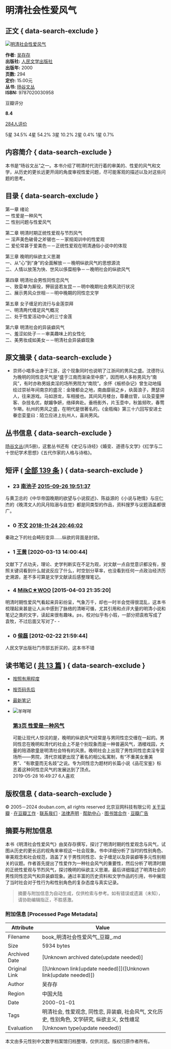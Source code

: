 # 明清社会性爱风气

## 正文 { data-search-exclude }


[![明清社会性爱风气](https://img9.doubanio.com/view/subject/s/public/s34189615.jpg)](https://img9.doubanio.com/view/subject/l/public/s34189615.jpg "明清社会性爱风气")

**作者:** [吴存存](/search/%E5%90%B4%E5%AD%98%E5%AD%98)  
**出版社:** [人民文学出版社](https://book.douban.com/press/2287)  
**出版年:** 2000  
**页数:** 294  
**定价:** 15.00元  
**丛书:** [旸谷文丛](https://book.douban.com/series/9236)  
**ISBN:** 9787020030958  

豆瓣评分

**8.4**  

[284人评价](comments)

5星 34.5% 4星 54.2% 3星 10.2% 2星 0.4% 1星 0.7%

## 内容简介 { data-search-exclude }

本书是“旸谷文丛”之一。本书介绍了明清时代流行着的审美的、性爱的风气和文学，从历史的更长远更开阔的角度审视性爱问题，尽可能客观的描述以及对这些问题的思考。

## 目录 { data-search-exclude }

第一章 绪论  
一 性爱是一种风气  
二 性别问题与性爱风气  

第二章 明清时期正统性爱观与节烈风气  
一 淫声美色破骨之斧锯也－－家规闺训中的性爱观  
二 爱伦常甚于爱美色－－正统性爱观在明清通俗小说中的体现  

第三章 晚明的纵欲主义思潮  
一、从“心”到“身”的全面解放－－晚明纵欲风气的思想源流  
二、人情以放荡为快、世风以侈糜相争－－晚明社会的纵欲风气  

第四章 明清社会男性同性恋风气  
一、致娈单为厮役，狎丽竖若友昆－－明中晚期社会男风流行状况  
二、展示男风众世相－－明中晚期的同性恋文学  

第五章 女子缠足的流行与金莲崇拜  
一、明清两代缠足风气概况  
二、处于性爱活动中心的三寸金莲  

第六章 明清社会的异装癖风气  
一、羞涩如处子－－审美趣味上的女性化  
二、美男妆成如美女－－明清社会异装癖现象  

## 原文摘录 { data-search-exclude }

- 京师小唱多出身于江浙，这个现象同时也说明了江浙间的男风之盛。沈德符认为晚明的同性恋风气是“盛于江南而渐染至中原”，因而明人多称男风为“南风”，有时亦称男妓卖淫的场所男院为“南院”。余怀《板桥杂记》曾生动地描绘过崇祯年间南京的盛况：金陵都会之地，南曲靡丽之乡，纨茵浪子，萧瑟词人，往来游戏。马如游龙，车相接也。其间风月楼台，尊罍丝管，以及娈童狎客、杂技名优，献媚争妍，络绎奔赴。垂杨影外，片玉壶中，秋笛频吹，春莺乍啭。杭州的男风之盛，在明代是很著名的。《金瓶梅》第三十六回写安进士眷恋娈童曰：陌立应进上杭州人，喜尚男风。

## 丛书信息 { data-search-exclude }

[旸谷文丛](https://book.douban.com/series/9236)(共5册)，这套丛书还有《史记与诗经》《婚变、道德与文学》《红学与二十世纪学术思想》《五代作家的人格与诗格》。  

## 短评  ( [全部 139 条](https://book.douban.com/subject/1463026/comments/) ) { data-search-exclude }

- ### 23 [南池子](https://www.douban.com/people/nanchizi/) [2015-09-26 19:51:37](/comment/962050129)  
与黄卫总的《中华帝国晚期的欲望与小说叙述》、陈益源的《小说与艳情》与庄仁杰的《晚清文人的风月陷溺与自觉》都是同类型的作品，资料搜罗与议题涵盖都很广。
  
- ### 0 [不文](https://www.douban.com/people/2327781/) [2018-11-24 20:46:02](/comment/1268621480)  
秦政之下的社会畸形变异……纵欲的背面是封锁。
  
- ### 1 [王黄](https://www.douban.com/people/130186136/) [2020-03-13 14:00:44]  
文献下了点功夫，理论、史学判断实在不足为观，对文献一点自觉意识都没有，按照关键词看到什么就说反应了什么，时空划分草率，也没看到任何一点政治经济历史溯源，差不多可算是文学文献读后感整理笔记。
  
- ### 4 [MilkC★WOO](https://www.douban.com/people/clsca/) [2015-04-03 21:35:20]  
明清时期性爱风气看起来异彩纷呈，气象万千，却也一时半会觉得很混乱，这本书梳理起来甚是让人从中感到了脉络的清晰可循，尤其引用和点评大量的明清小说和笔记之类的文字，读起来很有趣味。ps，校对似乎有小瑕，一部分把袁枚写成了袁牧，不过后面又写对了- -
  
- ### 0 [侯磊](https://www.douban.com/people/1140414/) [2012-02-22 21:59:44]  
人民文学出版社门市部五折买的，这本书不错
 
## 读书笔记  ( [共 13 篇](https://book.douban.com/subject/1463026/annotation) ) { data-search-exclude }

- [按照有用程度](#rank)  
- [按页码先后](#page)  
- [最新笔记](#time)  

- ![羊咩咩](https://img1.doubanio.com/icon/up166644615-30.jpg)  
  ### [第3页 性爱是一种风气](https://book.douban.com/annotation/79015947/)  
  可能让现代人惊诧的是，晚明的纵欲风气经常是与男同性恋交缠在一起的。男同性恋在晚明和清代的社会上不是个别现象而是一种普遍风气，酒楼戏园，大量的陪酒歌童是明清社会特有的风景。晚明社会上出现了男性同性恋卖淫专营场所——男院，清代京城更出现了著名的相公私寓制，有“不重美女重美男”、“有歌童而无名妓”之说。专为同性恋为题材的长篇小说《品花宝鉴》标志着这种同性恋风气的发展达到了顶点。  
  2019-05-28 16:49:27 6人喜欢

## 版权信息 { data-search-exclude }
© 2005－2024 douban.com, all rights reserved 北京豆网科技有限公司 [关于豆瓣](https://www.douban.com/about) · [在豆瓣工作](https://www.douban.com/jobs) · [联系我们](https://www.douban.com/about?topic=contactus) · [法律声明](https://www.douban.com/about/legal) · [帮助中心](https://help.douban.com/?app=book) · [图书馆合作](https://book.douban.com/library_invitation) · [豆瓣广告](https://www.douban.com/partner/)
<!-- tcd_original_link https://book.douban.com/subject/1463026// -->


## 摘要与附加信息

<!-- tcd_abstract -->
本书《明清社会性爱风气》由吴存存撰写，探讨了明清时期的性爱观念与风气，试图从历史的更长远的视角来审视这一社会现象。书中详细分析了当时的性别角色、审美观念和社会规范，涵盖了关于男性同性恋、女子缠足以及异装癖等多元性别相关的议题。作者首先提出了性爱作为一种社会风气的重要性，然后分析了明清时期的正统性爱观与节烈风气，探讨晚明的纵欲主义思潮，最后详细描述了明清社会的男性同性恋风气和异装癖现象。通过丰富的历史资料和文学作品的引用，书中展现了当时社会对于性行为和性别角色的复杂态度与真实记录。
<!-- tcd_abstract_end -->

> 摘要与附加信息为自动生成，仅供检索与参考。如有错误或遗漏（未知），请协助编辑指正，不胜感激。

### 附加信息 [Processed Page Metadata]

| Attribute       | Value                                  |
|-----------------|----------------------------------------|
| Filename        | book_明清社会性爱风气_豆瓣_.md                             |
| Size            | 5934 bytes                           |
| Archived Date   | [Unknown archived date(update needed)]                             |
| Original Link   | [[Unknown link(update needed)]]([Unknown link(update needed)])                       |
| Author          | 吴存存                               |
| Region          | 中国大陆                               |
| Date            | 2000-01-01                                 |
| Tags            | 明清社会, 性爱观念, 同性恋, 异装癖, 社会风气, 文化历史, 性别角色, 文学研究, 纵欲主义, 女性缠足                                 |
| Evaluation            | [Unknown type(update needed)]                                 |
<!-- tcd_table_end -->

本文由多元性别中文数字档案馆归档整理，仅供浏览。版权归原作者所有。
